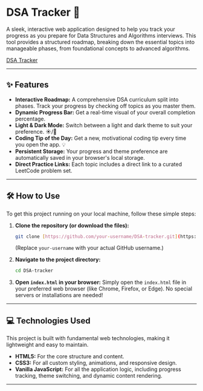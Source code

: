 # DSA Tracker 🚀

A sleek, interactive web application designed to help you track your progress as you prepare for Data Structures and Algorithms interviews. This tool provides a structured roadmap, breaking down the essential topics into manageable phases, from foundational concepts to advanced algorithms.

[DSA Tracker](https://asthaade.github.io/DSA-tracker/)

---

## ✨ Features

-   **Interactive Roadmap:** A comprehensive DSA curriculum split into phases. Track your progress by checking off topics as you master them.
-   **Dynamic Progress Bar:** Get a real-time visual of your overall completion percentage.
-   **Light & Dark Mode:** Switch between a light and dark theme to suit your preference. ☀️/🌙
-   **Coding Tip of the Day:** Get a new, motivational coding tip every time you open the app. 💡
-   **Persistent Storage:** Your progress and theme preference are automatically saved in your browser's local storage.
-   **Direct Practice Links:** Each topic includes a direct link to a curated LeetCode problem set.

---

## 🛠️ How to Use

To get this project running on your local machine, follow these simple steps:

1.  **Clone the repository (or download the files):**
    ```bash
    git clone [https://github.com/your-username/DSA-tracker.git](https://github.com/your-username/DSA-tracker.git)
    ```
    (Replace `your-username` with your actual GitHub username.)

2.  **Navigate to the project directory:**
    ```bash
    cd DSA-tracker
    ```

3.  **Open `index.html` in your browser:**
    Simply open the `index.html` file in your preferred web browser (like Chrome, Firefox, or Edge). No special servers or installations are needed!

---

## 💻 Technologies Used

This project is built with fundamental web technologies, making it lightweight and easy to maintain.

-   **HTML5:** For the core structure and content.
-   **CSS3:** For all custom styling, animations, and responsive design.
-   **Vanilla JavaScript:** For all the application logic, including progress tracking, theme switching, and dynamic content rendering.

---
